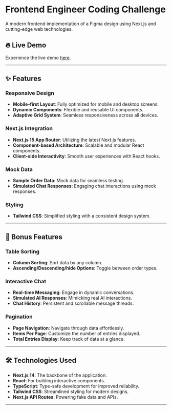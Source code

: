 # Frontend Engineer Coding Challenge

A modern frontend implementation of a Figma design using Next.js and cutting-edge web technologies.

## 🔥 Live Demo
Experience the live demo [here](https://example.com).

---

## ✨ Features

### Responsive Design
- **Mobile-first Layout**: Fully optimized for mobile and desktop screens.
- **Dynamic Components**: Flexible and reusable UI components.
- **Adaptive Grid System**: Seamless responsiveness across all devices.

### Next.js Integration
- **Next.js 15 App Router**: Utilizing the latest Next.js features.
- **Component-based Architecture**: Scalable and modular React components.
- **Client-side Interactivity**: Smooth user experiences with React hooks.

### Mock Data
- **Sample Order Data**: Mock data for seamless testing.
- **Simulated Chat Responses**: Engaging chat interactions using mock responses.

### Styling
- **Tailwind CSS**: Simplified styling with a consistent design system.

---

## 🎯 Bonus Features

### Table Sorting
- **Column Sorting**: Sort data by any column.
- **Ascending/Descending/hide Options**: Toggle between order types.

### Interactive Chat
- **Real-time Messaging**: Engage in dynamic conversations.
- **Simulated AI Responses**: Mimicking real AI interactions.
- **Chat History**: Persistent and scrollable message threads.

### Pagination
- **Page Navigation**: Navigate through data effortlessly.
- **Items Per Page**: Customize the number of entries displayed.
- **Total Entries Display**: Keep track of data at a glance.

---

## 🛠️ Technologies Used
- **Next.js 14**: The backbone of the application.
- **React**: For building interactive components.
- **TypeScript**: Type-safe development for improved reliability.
- **Tailwind CSS**: Streamlined styling for modern designs.
- **Next.js API Routes**: Powering fake data and APIs.

---
